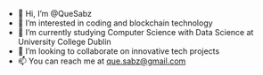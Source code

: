 - 👋 Hi, I’m @QueSabz
- 👀 I’m interested in coding and blockchain technology
- 🌱 I’m currently studying Computer Science with Data Science at University College Dublin
- 💞️ I’m looking to collaborate on innovative tech projects
- 📫 You can reach me at que.sabz@gmail.com 

<!---
QueSabz/QueSabz is a ✨ special ✨ repository because its `README.md` (this file) appears on your GitHub profile.
You can click the Preview link to take a look at your changes.
--->

